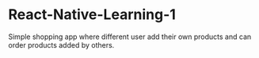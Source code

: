 # React-Native-Learning-1
Simple shopping app where different user add their own products and can order products added by others.
